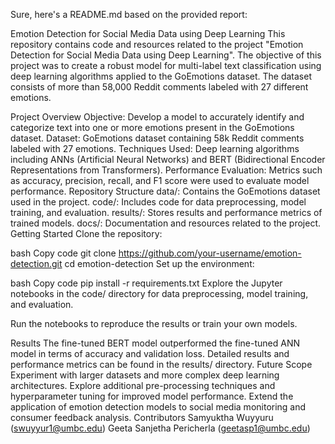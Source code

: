 
Sure, here's a README.md based on the provided report:

Emotion Detection for Social Media Data using Deep Learning
This repository contains code and resources related to the project "Emotion Detection for Social Media Data using Deep Learning". The objective of this project was to create a robust model for multi-label text classification using deep learning algorithms applied to the GoEmotions dataset. The dataset consists of more than 58,000 Reddit comments labeled with 27 different emotions.

Project Overview
Objective: Develop a model to accurately identify and categorize text into one or more emotions present in the GoEmotions dataset.
Dataset: GoEmotions dataset containing 58k Reddit comments labeled with 27 emotions.
Techniques Used: Deep learning algorithms including ANNs (Artificial Neural Networks) and BERT (Bidirectional Encoder Representations from Transformers).
Performance Evaluation: Metrics such as accuracy, precision, recall, and F1 score were used to evaluate model performance.
Repository Structure
data/: Contains the GoEmotions dataset used in the project.
code/: Includes code for data preprocessing, model training, and evaluation.
results/: Stores results and performance metrics of trained models.
docs/: Documentation and resources related to the project.
Getting Started
Clone the repository:

bash
Copy code
git clone https://github.com/your-username/emotion-detection.git
cd emotion-detection
Set up the environment:

bash
Copy code
pip install -r requirements.txt
Explore the Jupyter notebooks in the code/ directory for data preprocessing, model training, and evaluation.

Run the notebooks to reproduce the results or train your own models.

Results
The fine-tuned BERT model outperformed the fine-tuned ANN model in terms of accuracy and validation loss.
Detailed results and performance metrics can be found in the results/ directory.
Future Scope
Experiment with larger datasets and more complex deep learning architectures.
Explore additional pre-processing techniques and hyperparameter tuning for improved model performance.
Extend the application of emotion detection models to social media monitoring and consumer feedback analysis.
Contributors
Samyuktha Wuyyuru (swuyyur1@umbc.edu)
Geeta Sanjetha Pericherla (geetasp1@umbc.edu)
